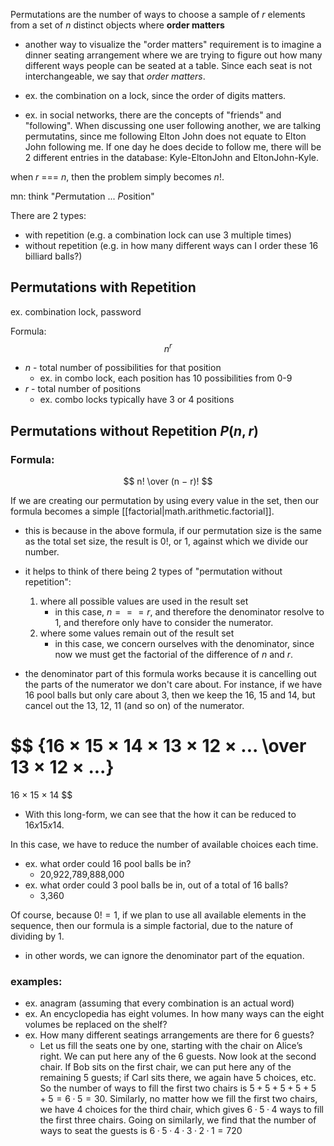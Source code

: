 
Permutations are the number of ways to choose a sample of $r$ elements from a set of $n$ distinct objects where **order matters**
- another way to visualize the "order matters" requirement is to imagine a dinner seating arrangement where we are trying to figure out how many different ways people can be seated at a table. Since each seat is not interchangeable, we say that *order matters*.

- ex. the combination on a lock, since the order of digits matters.
- ex. in social networks, there are the concepts of "friends" and "following". When discussing one user following another, we are talking permutatins, since me following Elton John does not equate to Elton John following me. If one day he does decide to follow me, there will be 2 different entries in the database: Kyle-EltonJohn and EltonJohn-Kyle.

when $r$ === $n$, then the problem simply becomes $n!$.

mn: think "*P*ermutation ... *P*osition"

There are 2 types:
- with repetition (e.g. a combination lock can use $3$ multiple times)
- without repetition (e.g. in how many different ways can I order these 16 billiard balls?)

## Permutations with Repetition
ex. combination lock, password

Formula:
$$
n^r
$$
- $n$ - total number of possibilities for that position
    - ex. in combo lock, each position has 10 possibilities from 0-9
- $r$ - total number of positions
    - ex. combo locks typically have 3 or 4 positions

## Permutations without Repetition $P(n,r)$
### Formula:
$$
n!
\over
(n − r)!
$$

If we are creating our permutation by using every value in the set, then our formula becomes a simple [[factorial|math.arithmetic.factorial]].
- this is because in the above formula, if our permutation size is the same as the total set size, the result is $0!$, or $1$, against which we divide our number.
- it helps to think of there being 2 types of "permutation without repetition":
    1. where all possible values are used in the result set
        - in this case, $n === r$, and therefore the denominator resolve to $1$, and therefore only have to consider the numerator.
    2. where some values remain out of the result set
        - in this case, we concern ourselves with the denominator, since now we must get the factorial of the difference of $n$ and $r$.

- the denominator part of this formula works because it is cancelling out the parts of the numerator we don't care about. For instance, if we have 16 pool balls but only care about 3, then we keep the 16, 15 and 14, but cancel out the 13, 12, 11  (and so on) of the numerator. 

$$
{16 × 15 × 14 × 13 × 12 × ...
\over
13 × 12 × ...}
=
16 × 15 × 14
$$

- With this long-form, we can see that the how it can be reduced to $16 x 15 x 14$.

In this case, we have to reduce the number of available choices each time.
- ex. what order could 16 pool balls be in?
    - 20,922,789,888,000
- ex. what order could 3 pool balls be in, out of a total of 16 balls?
    - 3,360

Of course, because $0! = 1$, if we plan to use all available elements in the sequence, then our formula is a simple factorial, due to the nature of dividing by 1.
- in other words, we can ignore the denominator part of the equation.

### examples: 
- ex. anagram (assuming that every combination is an actual word)
- ex. An encyclopedia has eight volumes. In how many ways can the eight volumes be replaced on the shelf?
- ex. How many different seatings arrangements are there for 6 guests?
    - Let us fill the seats one by one, starting with the chair on Alice’s right. We can put here any of the 6 guests. Now look at the second chair. If Bob sits on the first chair, we can put here any of the remaining 5 guests; if Carl sits there, we again have 5 choices, etc. So the number of ways to fill the first two chairs is $5 + 5 + 5 + 5 + 5 + 5 = 6 · 5 = 30$. Similarly, no matter how we fill the first two chairs, we have 4 choices for the third chair, which gives $6 · 5 · 4$ ways to fill the first three chairs. Going on similarly, we find that the number of ways to seat the guests is $6 · 5 · 4 · 3 · 2 · 1 = 720$
